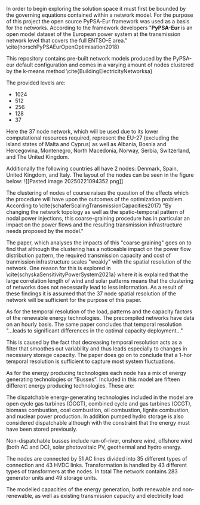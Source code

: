 In order to begin exploring the solution space it must first be bounded by the governing equations contained within a network model. For the purpose of this project the open source PyPSA-Eur framework was used as a basis for the networks. According to the framework developers "**PyPSA-Eur** is an open model dataset of the European power system at the transmission network level that covers the full ENTSO-E area." \cite{horschPyPSAEurOpenOptimisation2018}

This repository contains pre-built network models produced by the PyPSA-eur default configuration and comes in a varying amount of nodes clustered by the k-means method \cite{BuildingElectricityNetworksa}

The provided levels are:
- 1024
- 512
- 256
- 128
- 37

Here the 37 node network, which will be used due to its lower computational resources required, represent the EU-27 (excluding the island states of Malta and Cyprus) as well as Albania, Bosnia and Hercegovina, Montenegro, North Macedonia, Norway, Serbia, Switzerland, and The United Kingdom.

Additionally the following countries all have 2 nodes: Denmark, Spain, United Kingdom, and Italy. The layout of the nodes can be seen in the figure below:
![[Pasted image 20250221094352.png]]

The clustering of nodes of course raises the question of the effects which the procedure will have upon the outcomes of the optimization problem. According to \cite{schaferScalingTransmissionCapacities2017} 
"By changing the network topology as well as the spatio-temporal pattern of nodal power injections, this coarse-graining procedure has in particular an impact on the power flows and the resulting transmission infrastructure needs proposed by the model."

The paper, which analyses the impacts of this "coarse graining" goes on to find that although the clustering has a noticeable impact on the power flow distribution pattern, the required transmission capacity and cost of tranmission infrastructure scales "weakly" with the spatial resolution of the network. One reason for this is explored in \cite{schyskaSensitivityPowerSystem2021a} where it is explained that the large correlation length of wind and solar patterns means that the clustering of networks does not necessarily lead to less information.
As a result of these findings it is assumed that the 37 node spatial resolution of the  network will be sufficient for the purpose of this paper.

As for the temporal resolution of the load, patterns and the capacity factors of the renewable energy technologies. The precompiled networks have data on an hourly basis. The same paper concludes that temporal resolution  "...leads to significant differences in the optimal capacity deployment..."

This is caused by the fact that decreasing temporal resolution acts as a filter that smoothes out variability and thus leads especially to changes in necessary storage capacity.  The paper does go on to conclude that a 1-hor temporal resolution is sufficient to capture most system fluctuations.

As for the energy producing technologies each node has a mix of energy generating technologies or "Busses". Included in this model are fifteen different energy producing technologies. These are:

The dispatchable energy-generating technologies included in the model are open cycle gas turbines (OCGT), combined cycle and gas turbines (CCGT), biomass combustion, coal combustion, oil combustion, lignite combustion, and nuclear power production. In addition pumped hydro storage is also considered dispatchable although with the constraint that the energy must have been stored previously.

Non-dispatchable busses include run-of-river, onshore wind, offshore wind (both AC and DC), solar photovoltaic PV, geothermal and hydro energy.

The nodes are connected by 51 AC lines divided into 35 different types of connection and 43 HVDC links. Transformation is handled by 43 different types of transformers at the nodes. In total The network contains 283 generator units and 49 storage units. 

The modelled capacities of the energy generation, both renewable and non-renewable, as well as existing transmission capacity and electricity load 

